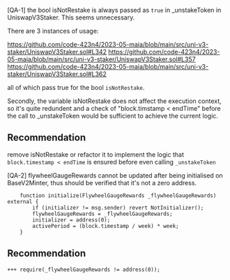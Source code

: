 [QA-1]
the bool isNotRestake is always passed as `true` in _unstakeToken in UniswapV3Staker. This seems unnecessary.

There are 3 instances of usage:

https://github.com/code-423n4/2023-05-maia/blob/main/src/uni-v3-staker/UniswapV3Staker.sol#L342
https://github.com/code-423n4/2023-05-maia/blob/main/src/uni-v3-staker/UniswapV3Staker.sol#L357
https://github.com/code-423n4/2023-05-maia/blob/main/src/uni-v3-staker/UniswapV3Staker.sol#L362

all of which pass true for the bool `isNotRestake`. 

Secondly, the variable isNotRestake does not affect the execution context, so it's quite redundent and a check of "block.timstamp < endTime" before the call to _unstakeToken would be sufficient to achieve the current logic.


## Recommendation
remove isNotRestake or refactor it to implement the logic that `block.timestamp < endTime` is ensured before even calling `_unstakeToken`


[QA-2] flywheelGaugeRewards cannot be updated after being initialised on BaseV2Minter, thus should be verified that it's not a zero address.

```solidity
    function initialize(FlywheelGaugeRewards _flywheelGaugeRewards) external {
        if (initializer != msg.sender) revert NotInitializer();
        flywheelGaugeRewards = _flywheelGaugeRewards;
        initializer = address(0);
        activePeriod = (block.timestamp / week) * week;
    }
```


## Recommendation
```solidity
+++ require(_flywheelGaugeRewards != address(0));
```